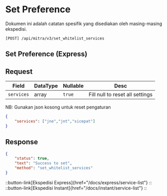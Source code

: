 # Set Preference

Dokumen ini adalah catatan spesifik yang disediakan oleh masing-masing ekspedisi. 

```shell
[POST] /api/mitra/v3/set_whitelist_services
```

## Set Preference (Express)
## Request
| Field          | DataType | Nullable   | Desc                            |
|----------------|----------|------------|---------------------------------|
| ```services``` | array    | ```true``` | Fill null to reset all settings |

NB: Gunakan json kosong untuk reset pengaturan
```json
{
	"services": ["jne","jnt","sicepat"]
}
```

## Response
```json
{
	"status": true,
	"text": "Success to set",
	"method": "set_whitelist_services"
}
```

::button-link[Ekspedisi Express]{href="/docs/express/service-list"}
::
::button-link[Ekspedisi Instant]{href="/docs/instant/service-list"}
::
